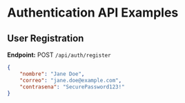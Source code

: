 # Authentication API Examples

## User Registration
**Endpoint:** POST `/api/auth/register`

```json
{
    "nombre": "Jane Doe",
    "correo": "jane.doe@example.com",
    "contrasena": "SecurePassword123!"
}
